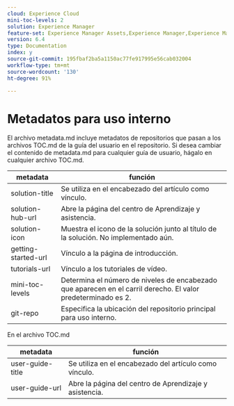 ```yaml
---
cloud: Experience Cloud
mini-toc-levels: 2
solution: Experience Manager
feature-set: Experience Manager Assets,Experience Manager,Experience Manager Sites, Experience Manager Forms
version: 6.4
type: Documentation
index: y
source-git-commit: 195fbaf2ba5a1150ac77fe917995e56cab032004
workflow-type: tm+mt
source-wordcount: '130'
ht-degree: 91%

---
```



# Metadatos para uso interno

El archivo metadata.md incluye metadatos de repositorios que pasan a los archivos TOC.md de la guía del usuario en el repositorio. Si desea cambiar el contenido de metadata.md para cualquier guía de usuario, hágalo en cualquier archivo TOC.md.

| metadata | función |
|--- |--- |
| solution-title | Se utiliza en el encabezado del artículo como vínculo. |
| solution-hub-url | Abre la página del centro de Aprendizaje y asistencia. |
| solution-icon | Muestra el icono de la solución junto al título de la solución. No implementado aún. |
| getting-started-url | Vínculo a la página de introducción. |
| tutorials-url | Vínculo a los tutoriales de vídeo. |
| mini-toc-levels | Determina el número de niveles de encabezado que aparecen en el carril derecho. El valor predeterminado es 2. |
| git-repo | Especifica la ubicación del repositorio principal para uso interno. |

En el archivo TOC.md

| metadata | función |
|--- |--- |
| user-guide-title | Se utiliza en el encabezado del artículo como vínculo. |
| user-guide-url | Abre la página del centro de Aprendizaje y asistencia. |
